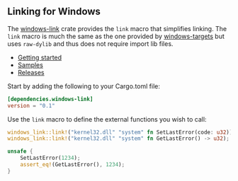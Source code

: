 ## Linking for Windows

The [windows-link](https://crates.io/crates/windows-link) crate provides the `link` macro that simplifies linking. The `link` macro is much the same as the one provided by [windows-targets](https://crates.io/crates/windows-targets) but uses `raw-dylib` and thus does not require import lib files.

* [Getting started](https://kennykerr.ca/rust-getting-started/)
* [Samples](https://github.com/microsoft/windows-rs/tree/master/crates/samples)
* [Releases](https://github.com/microsoft/windows-rs/releases)

Start by adding the following to your Cargo.toml file:

```toml
[dependencies.windows-link]
version = "0.1"
```

Use the `link` macro to define the external functions you wish to call:

```rust
windows_link::link!("kernel32.dll" "system" fn SetLastError(code: u32));
windows_link::link!("kernel32.dll" "system" fn GetLastError() -> u32);

unsafe {
    SetLastError(1234);
    assert_eq!(GetLastError(), 1234);
}
```
